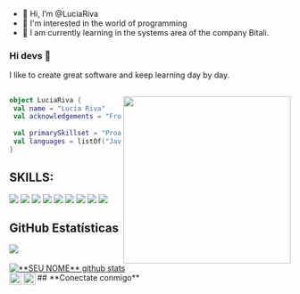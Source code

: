 - 👋 Hi, I’m @LuciaRiva
- 👀 I'm interested in the world of programming
- 🌱 I am currently learning in the systems area of the company Bitali.

###  Hi devs 👋


I like to create great software and keep learning day by day.

## <img align="right" width="300" src="https://i2.wp.com/allhtaccess.info/wp-content/uploads/2018/03/programming.gif?fit=1281%2C716&ssl=1" />

```kotlin
object LuciaRiva {
 val name = "Lucia Riva"
 val acknowledgements = "Frontend Developer & UX/UI Designer"
 
 val primarySkillset = "Proactiva, autónoma, dinámica, organizada, resolutiva"
 val languages = listOf("JavaScript", "HTML5", "CSS", "Node.js", "Redux", "Figma", "Adobe XD")
}

```

## **SKILLS:**  

<p align="left">
  <img src="https://img.shields.io/badge/JavaScript-323330?style=for-the-badge&logo=javascript&logoColor=F7DF1E" />
  <img src="https://img.shields.io/badge/HTML5-E34F26?style=for-the-badge&logo=html5&logoColor=white" />
  <img src="https://img.shields.io/badge/CSS3-1572B6?style=for-the-badge&logo=css3&logoColor=white" />
  <img src="https://img.shields.io/badge/Node.js-43853D?style=for-the-badge&logo=node.js&logoColor=white" />
  <img src="https://img.shields.io/badge/Redux-764ABC?style=for-the-badge&logo=redux&logoColor=white" />
  <img src="https://img.shields.io/badge/Figma-F24E1E?style=for-the-badge&logo=figma&logoColor=white" />
  <img src="https://img.shields.io/badge/Adobe%20XD-FF61F6?style=for-the-badge&logo=adobe-xd&logoColor=white" />
  <img src="https://img.shields.io/badge/Visual%20Studio%20Code-0078D4?style=for-the-badge&logo=visual-studio-code&logoColor=white" />
  <img src="https://img.shields.io/badge/Git-F05032?style=for-the-badge&logo=git&logoColor=white" />
</p>


## **GitHub Estatísticas**

<a href="https://github.com/Gurupreet">
  <img align="center" src="https://github-readme-stats.vercel.app/api/top-langs/?username=vanessaswerts&theme=dracula&hide_langs_below=1" />
</a>

<a href="https://github.com/Gurupreet">
 <img align="center" src="https://github-readme-stats.vercel.app/api?username=vanessaswerts&show_icons=true&theme=dracula&line_height=27" alt="**SEU NOME** github stats"/>
</a>

<br>
## **Conectate conmigo**
<img align="left" alt="website" width="22px" src="https://img.icons8.com/fluency/48/000000/domain.png" />
<img align="left" alt="linkedin" width="22px" src="https://img.icons8.com/fluency/48/000000/linkedin.png" />

